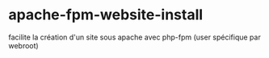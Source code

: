 # apache-fpm-website-install
facilite la création d'un site sous apache avec php-fpm (user spécifique par webroot)
